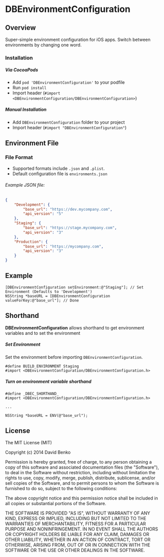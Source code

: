 DBEnvironmentConfiguration
=====================

Overview
---------

Super-simple environment configuration for iOS apps. Switch between environments by changing one word.

### Installation

##### Via CocoaPods
- Add `pod 'DBEnvironmentConfiguration'` to your podfile
- Run `pod install`
- Import header (`#import <DBEnvironmentConfiguration/DBEnvironmentConfiguration>`)
 
##### Manual Installation
- Add `DBEnvironmentConfiguration` folder to your project
- Import header (`#import "DBEnvironmentConfiguration"`)

Environment File
---------

### File Format

- Supported formats include `.json` and `.plist`. 
- Default configuration file is `environments.json`

###### Example JSON file:
```json
{
    "Development": {
        "base_url": "https://dev.mycompany.com",
        "api_version": "5"
    },
    "Staging": {
        "base_url": "https://stage.mycompany.com",
        "api_version": "3"
    },
    "Production": {
        "base_url": "https://mycompany.com",
        "api_version": "3"
    }
}

```

Example
---------
```objc
[DBEnvironmentConfiguration setEnvironment:@"Staging"]; // Set Environment (Defaults to 'Development')
NSString *baseURL = [DBEnvironmentConfiguration valueForKey:@"base_url"]; // Done 
```

Shorthand
---------
**DBEnvironmentConfiguration** allows shorthand to get environment variables and to set the environment 

##### Set Environment
Set the environment before importing `DBEnvironmentConfiguration`. 
```objc
#define BUILD_ENVIRONMENT Staging
#import <DBEnvironmentConfiguration/DBEnvironmentConfiguration.h> 
```

##### Turn on environment variable shorthand
```objc
#define _DBEC_SHORTHAND_
#import <DBEnvironmentConfiguration/DBEnvironmentConfiguration.h> 

...

NSString *baseURL = ENV(@"base_url"); 

```

License
---------------

The MIT License (MIT)

Copyright (c) 2014 David Benko

Permission is hereby granted, free of charge, to any person obtaining a copy
of this software and associated documentation files (the "Software"), to deal
in the Software without restriction, including without limitation the rights
to use, copy, modify, merge, publish, distribute, sublicense, and/or sell
copies of the Software, and to permit persons to whom the Software is
furnished to do so, subject to the following conditions:

The above copyright notice and this permission notice shall be included in
all copies or substantial portions of the Software.

THE SOFTWARE IS PROVIDED "AS IS", WITHOUT WARRANTY OF ANY KIND, EXPRESS OR
IMPLIED, INCLUDING BUT NOT LIMITED TO THE WARRANTIES OF MERCHANTABILITY,
FITNESS FOR A PARTICULAR PURPOSE AND NONINFRINGEMENT. IN NO EVENT SHALL THE
AUTHORS OR COPYRIGHT HOLDERS BE LIABLE FOR ANY CLAIM, DAMAGES OR OTHER
LIABILITY, WHETHER IN AN ACTION OF CONTRACT, TORT OR OTHERWISE, ARISING FROM,
OUT OF OR IN CONNECTION WITH THE SOFTWARE OR THE USE OR OTHER DEALINGS IN
THE SOFTWARE.
